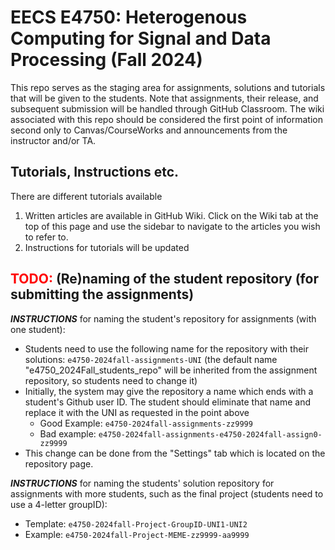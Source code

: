 # EECS E4750: Heterogenous Computing for Signal and Data Processing (Fall 2024)

This repo serves as the staging area for assignments, solutions and tutorials that will be given to the students. Note that assignments, their release, and subsequent submission will be handled through GitHub Classroom. The wiki associated with this repo should be considered the first point of information second only to Canvas/CourseWorks and announcements from the instructor and/or TA.

## Tutorials, Instructions etc.

There are different tutorials available
1. Written articles are available in GitHub Wiki. Click on the Wiki tab at the top of this page and use the sidebar to navigate to the articles you wish to refer to.
2. Instructions for tutorials will be updated

## <span style="color:red"><strong>TODO:</strong></span> (Re)naming of the student repository (for submitting the assignments)

***INSTRUCTIONS*** for naming the student's repository for assignments (with one student):
* Students need to use the following name for the repository with their solutions: `e4750-2024fall-assignments-UNI` (the default name "e4750_2024Fall_students_repo" will be inherited from the assignment repository, so students need to change it)
* Initially, the system may give the repository a name which ends with a student's Github user ID. The student should eliminate that name and replace it with the UNI as requested in the point above
  * Good Example: `e4750-2024fall-assignments-zz9999`
  * Bad example: `e4750-2024fall-assignments-e4750-2024fall-assign0-zz9999`
* This change can be done from the "Settings" tab which is located on the repository page.

***INSTRUCTIONS*** for naming the students' solution repository for assignments with more students, such as the final project (students need to use a 4-letter groupID):
* Template: `e4750-2024fall-Project-GroupID-UNI1-UNI2`
* Example: `e4750-2024fall-Project-MEME-zz9999-aa9999`
